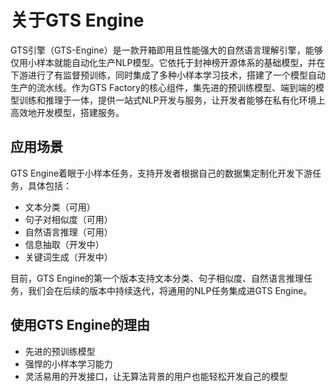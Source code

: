 # 关于GTS Engine

GTS引擎（GTS-Engine）是一款开箱即用且性能强大的自然语言理解引擎，能够仅用小样本就能自动化生产NLP模型。它依托于封神榜开源体系的基础模型，并在下游进行了有监督预训练，同时集成了多种小样本学习技术，搭建了一个模型自动生产的流水线。作为GTS Factory的核心组件，集先进的预训练模型、端到端的模型训练和推理于一体，提供一站式NLP开发与服务，让开发者能够在私有化环境上高效地开发模型，搭建服务。

## 应用场景

GTS Engine着眼于小样本任务，支持开发者根据自己的数据集定制化开发下游任务，具体包括：

- 文本分类（可用）
- 句子对相似度（可用）
- 自然语言推理（可用）
- 信息抽取（开发中）
- 关键词生成（开发中）

目前，GTS Engine的第一个版本支持文本分类、句子相似度、自然语言推理任务，我们会在后续的版本中持续迭代，将通用的NLP任务集成进GTS Engine。

## 使用GTS Engine的理由

- 先进的预训练模型
- 强悍的小样本学习能力
- 灵活易用的开发接口，让无算法背景的用户也能轻松开发自己的模型


